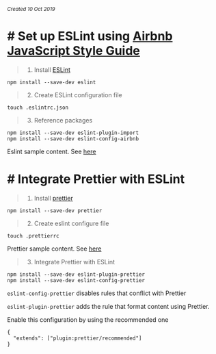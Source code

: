 


*<small>Created 10 Oct 2019</small>*

# # Set up ESLint using [Airbnb JavaScript Style Guide](https://github.com/airbnb/javascript)

  
> 1. Install [ESLint](https://www.npmjs.com/package/eslint)

	npm install --save-dev eslint
> 2.  Create ESLint configuration file

	touch .eslintrc.json
> 3.  Reference packages

	npm install --save-dev eslint-plugin-import
	npm install --save-dev eslint-config-airbnb
 Eslint sample content. See [here](https://github.com/haibui2207/react-eslint-airbnb/blob/master/.eslintrc.json)

# # Integrate Prettier with ESLint
> 1. Install [prettier](https://prettier.io/)

	npm install --save-dev prettier
> 2.  Create eslint configure file

	touch .prettierrc
 Prettier sample content. See [here](https://github.com/haibui2207/react-eslint-airbnb/blob/master/.prettierrc)
> 3. Integrate Prettier with ESLint

	npm install --save-dev eslint-plugin-prettier
	npm install --save-dev eslint-config-prettier
 `eslint-config-prettier` disables rules that conflict with Prettier
 
 `eslint-plugin-prettier` adds the rule that format content using Prettier.

Enable this configuration by using the recommended one

	{
	  "extends": ["plugin:prettier/recommended"]
	}
